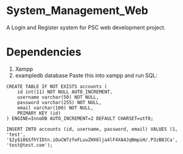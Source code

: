 # System_Management_Web
 A Login and Register system for PSC web development project.

# Dependencies
1. Xampp
2. exampledb database
   Paste this into xampp and run SQL:
```
CREATE TABLE IF NOT EXISTS accounts (
    id int(11) NOT NULL AUTO_INCREMENT,
    username varchar(50) NOT NULL,
    password varchar(255) NOT NULL,
    email varchar(100) NOT NULL,
    PRIMARY KEY (id)
) ENGINE=InnoDB AUTO_INCREMENT=2 DEFAULT CHARSET=utf8;

INSERT INTO accounts (id, username, password, email) VALUES (1, 'test', '$2y$10$SfhYIDtn.iOuCW7zfoFLuuZHX6lja4lF4XA4JqNmpiH/.P3zB8JCa', 'test@test.com');
```
